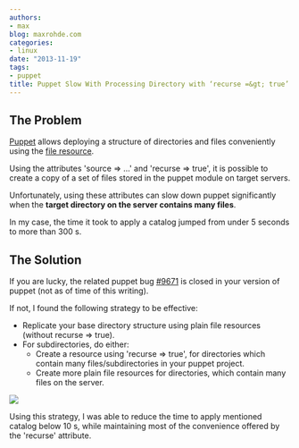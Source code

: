 ```yaml
---
authors:
- max
blog: maxrohde.com
categories:
- linux
date: "2013-11-19"
tags:
- puppet
title: Puppet Slow With Processing Directory with ‘recurse =&gt; true’
---
```


## The Problem

[Puppet](<http://en.wikipedia.org/wiki/Puppet_(software)>) allows deploying a structure of directories and files conveniently using the [file resource](http://docs.puppetlabs.com/references/latest/type.html).

Using the attributes 'source => …' and 'recurse => true', it is possible to create a copy of a set of files stored in the puppet module on target servers.

Unfortunately, using these attributes can slow down puppet significantly when the **target directory on the server contains many files**.

In my case, the time it took to apply a catalog jumped from under 5 seconds to more than 300 s.

## The Solution

If you are lucky, the related puppet bug [#9671](http://projects.puppetlabs.com/issues/9671) is closed in your version of puppet (not as of time of this writing).

If not, I found the following strategy to be effective:

- Replicate your base directory structure using plain file resources (without recurse => true).
- For subdirectories, do either:
  - Create a resource using 'recurse => true', for directories which contain many files/subdirectories in your puppet project.
  - Create more plain file resources for directories, which contain many files on the server.

![](images/111913_0456_puppetsloww1.png)

Using this strategy, I was able to reduce the time to apply mentioned catalog below 10 s, while maintaining most of the convenience offered by the 'recurse' attribute.